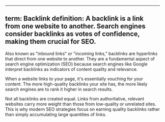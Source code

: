 
---
term: Backlink
definition: A backlink is a link from one website to another. Search engines consider backlinks as votes of confidence, making them crucial for SEO.
---

Also known as "inbound links" or "incoming links," backlinks are hyperlinks that direct from one website to another. They are a fundamental aspect of search engine optimization (SEO) because search engines like Google interpret backlinks as indicators of content quality and relevance.

When a website links to your page, it's essentially vouching for your content. The more high-quality backlinks your site has, the more likely search engines are to rank it higher in search results.

Not all backlinks are created equal. Links from authoritative, relevant websites carry more weight than those from low-quality or unrelated sites. This is why modern SEO strategies focus on earning quality backlinks rather than simply accumulating large quantities of links.
